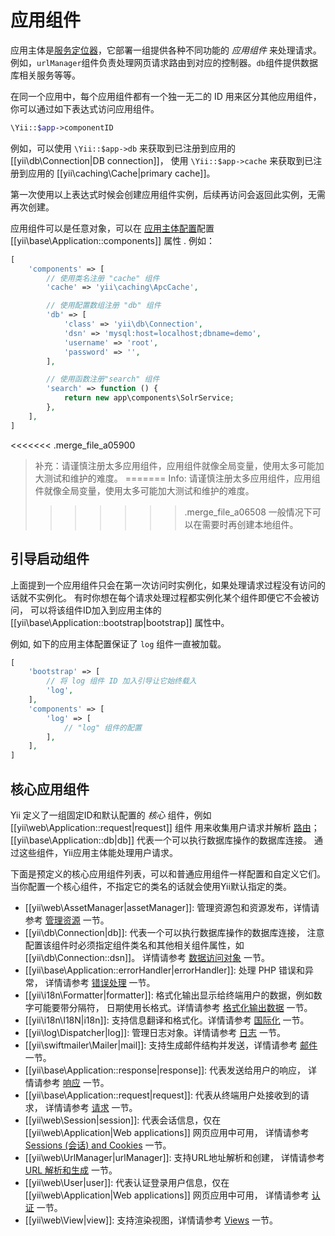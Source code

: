 应用组件
======================

应用主体是[服务定位器](concept-service-locator.md)，它部署一组提供各种不同功能的 *应用组件* 来处理请求。
例如，`urlManager`组件负责处理网页请求路由到对应的控制器。`db`组件提供数据库相关服务等等。

在同一个应用中，每个应用组件都有一个独一无二的 ID 用来区分其他应用组件，你可以通过如下表达式访问应用组件。

```php
\Yii::$app->componentID
```

例如，可以使用 `\Yii::$app->db` 来获取到已注册到应用的 [[yii\db\Connection|DB connection]]，
使用 `\Yii::$app->cache` 来获取到已注册到应用的 [[yii\caching\Cache|primary cache]]。

第一次使用以上表达式时候会创建应用组件实例，后续再访问会返回此实例，无需再次创建。

应用组件可以是任意对象，可以在 [应用主体配置](structure-applications.md#application-configurations)配置 [[yii\base\Application::components]] 属性 .
例如：

```php
[
    'components' => [
        // 使用类名注册 "cache" 组件
        'cache' => 'yii\caching\ApcCache',

        // 使用配置数组注册 "db" 组件
        'db' => [
            'class' => 'yii\db\Connection',
            'dsn' => 'mysql:host=localhost;dbname=demo',
            'username' => 'root',
            'password' => '',
        ],

        // 使用函数注册"search" 组件
        'search' => function () {
            return new app\components\SolrService;
        },
    ],
]
```

<<<<<<< .merge_file_a05900
> 补充：请谨慎注册太多应用组件，应用组件就像全局变量，使用太多可能加大测试和维护的难度。
=======
> Info: 请谨慎注册太多应用组件，应用组件就像全局变量，使用太多可能加大测试和维护的难度。
>>>>>>> .merge_file_a06508
  一般情况下可以在需要时再创建本地组件。


## 引导启动组件 <span id="bootstrapping-components"></span>

上面提到一个应用组件只会在第一次访问时实例化，如果处理请求过程没有访问的话就不实例化。
有时你想在每个请求处理过程都实例化某个组件即便它不会被访问，
可以将该组件ID加入到应用主体的 [[yii\base\Application::bootstrap|bootstrap]] 属性中。

例如, 如下的应用主体配置保证了 `log` 组件一直被加载。

```php
[
    'bootstrap' => [
        // 将 log 组件 ID 加入引导让它始终载入
        'log',
    ],
    'components' => [
        'log' => [
            // "log" 组件的配置
        ],
    ],
]
```


## 核心应用组件 <span id="core-application-components"></span>

Yii 定义了一组固定ID和默认配置的 *核心* 组件，例如 [[yii\web\Application::request|request]] 组件
用来收集用户请求并解析 [路由](runtime-routing.md)；
[[yii\base\Application::db|db]] 代表一个可以执行数据库操作的数据库连接。
通过这些组件，Yii应用主体能处理用户请求。

下面是预定义的核心应用组件列表，可以和普通应用组件一样配置和自定义它们。
当你配置一个核心组件，不指定它的类名的话就会使用Yii默认指定的类。

* [[yii\web\AssetManager|assetManager]]: 管理资源包和资源发布，详情请参考 [管理资源](output-assets.md) 一节。
* [[yii\db\Connection|db]]: 代表一个可以执行数据库操作的数据库连接，
  注意配置该组件时必须指定组件类名和其他相关组件属性，如[[yii\db\Connection::dsn]]。
  详情请参考 [数据访问对象](db-dao.md) 一节。
* [[yii\base\Application::errorHandler|errorHandler]]: 处理 PHP 错误和异常，
  详情请参考 [错误处理](tutorial-handling-errors.md) 一节。
* [[yii\i18n\Formatter|formatter]]: 格式化输出显示给终端用户的数据，例如数字可能要带分隔符，
  日期使用长格式。详情请参考 [格式化输出数据](output-formatting.md) 一节。
* [[yii\i18n\I18N|i18n]]: 支持信息翻译和格式化。详情请参考 [国际化](tutorial-i18n.md) 一节。
* [[yii\log\Dispatcher|log]]: 管理日志对象。详情请参考 [日志](tutorial-logging.md) 一节。
* [[yii\swiftmailer\Mailer|mail]]: 支持生成邮件结构并发送，详情请参考 [邮件](tutorial-mailing.md) 一节。
* [[yii\base\Application::response|response]]: 代表发送给用户的响应，
  详情请参考 [响应](runtime-responses.md) 一节。
* [[yii\base\Application::request|request]]: 代表从终端用户处接收到的请求，
  详情请参考 [请求](runtime-requests.md) 一节。
* [[yii\web\Session|session]]: 代表会话信息，仅在[[yii\web\Application|Web applications]] 网页应用中可用，
  详情请参考 [Sessions (会话) and Cookies](runtime-sessions-cookies.md) 一节。
* [[yii\web\UrlManager|urlManager]]: 支持URL地址解析和创建，
  详情请参考 [URL 解析和生成](runtime-url-handling.md) 一节。
* [[yii\web\User|user]]: 代表认证登录用户信息，仅在[[yii\web\Application|Web applications]] 网页应用中可用，
  详情请参考 [认证](security-authentication.md) 一节。
* [[yii\web\View|view]]: 支持渲染视图，详情请参考 [Views](structure-views.md) 一节。
